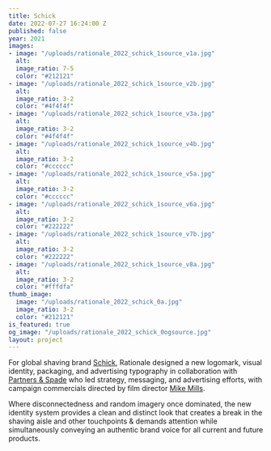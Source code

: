 ```yaml
---
title: Schick
date: 2022-07-27 16:24:00 Z
published: false
year: 2021
images:
- image: "/uploads/rationale_2022_schick_1source_v1a.jpg"
  alt: 
  image_ratio: 7-5
  color: "#212121"
- image: "/uploads/rationale_2022_schick_1source_v2b.jpg"
  alt: 
  image_ratio: 3-2
  color: "#4f4f4f"
- image: "/uploads/rationale_2022_schick_1source_v3a.jpg"
  alt: 
  image_ratio: 3-2
  color: "#4f4f4f"
- image: "/uploads/rationale_2022_schick_1source_v4b.jpg"
  alt: 
  image_ratio: 3-2
  color: "#cccccc"
- image: "/uploads/rationale_2022_schick_1source_v5a.jpg"
  alt: 
  image_ratio: 3-2
  color: "#cccccc"
- image: "/uploads/rationale_2022_schick_1source_v6a.jpg"
  alt: 
  image_ratio: 3-2
  color: "#222222"
- image: "/uploads/rationale_2022_schick_1source_v7b.jpg"
  alt: 
  image_ratio: 3-2
  color: "#222222"
- image: "/uploads/rationale_2022_schick_1source_v8a.jpg"
  alt: 
  image_ratio: 3-2
  color: "#fffdfa"
thumb_image:
  image: "/uploads/rationale_2022_schick_0a.jpg"
  image_ratio: 3-2
  color: "#212121"
is_featured: true
og_image: "/uploads/rationale_2022_schick_0ogsource.jpg"
layout: project
---
```


For global shaving brand [Schick](https://www.schick.com/), Rationale designed a new logomark, visual identity, packaging, and advertising typography in collaboration with [Partners & Spade](https://partnersandspade.com/) who led strategy, messaging, and advertising efforts, with campaign commercials directed by film director [Mike Mills](https://mikemillsmikemills.com/).

Where disconnectedness and random imagery once dominated, the new identity system provides a clean and distinct look that creates a break in the shaving aisle and other touchpoints & demands attention while simultaneously conveying an authentic brand voice for all current and future products. 